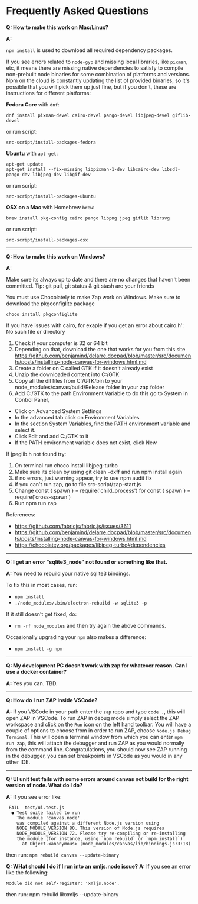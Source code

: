 # Frequently Asked Questions

**Q: How to make this work on Mac/Linux?**

**A:**

`npm install` is used to download all required dependency packages.

If you see errors related to `node-gyp` and missing local libraries, like `pixman`, etc, it means there are missing native dependencies to satisfy to compile non-prebuilt node binaries for some combination of platforms and versions. Npm on the cloud is constantly updating the list of provided binaries, so it's possible that you will pick them up just fine, but if you don't, these are instructions for different platforms:

**Fedora Core** with `dnf`:

```
dnf install pixman-devel cairo-devel pango-devel libjpeg-devel giflib-devel
```

or run script:

```
src-script/install-packages-fedora
```

**Ubuntu** with `apt-get`:

```
apt-get update
apt-get install --fix-missing libpixman-1-dev libcairo-dev libsdl-pango-dev libjpeg-dev libgif-dev
```

or run script:

```
src-script/install-packages-ubuntu
```

**OSX on a Mac** with Homebrew `brew`:

```
brew install pkg-config cairo pango libpng jpeg giflib librsvg
```

or run script:

```
src-script/install-packages-osx
```

---

**Q: How to make this work on Windows?**

**A:**

Make sure its always up to date and there are no changes that haven't been committed. Tip: git pull, git status & git stash are your friends

You must use Chocolately to make Zap work on Windows. Make sure to download the pkgconfiglite package

```
choco install pkgconfiglite
```

If you have issues with cairo, for exaple if you get an error about cairo.h': No such file or directory

1. Check if your computer is 32 or 64 bit
2. Depending on that, download the one that works for you from this site https://github.com/benjamind/delarre.docpad/blob/master/src/documents/posts/installing-node-canvas-for-windows.html.md
3. Create a folder on C called GTK if it doesn't already exist
4. Unzip the downloaded content into C:/GTK
5. Copy all the dll files from C:/GTK/bin to your node_modules/canvas/build/Release folder in your zap folder
6. Add C:/GTK to the path Environment Variable
   to do this go to System in Control Panel,

- Click on Advanced System Settings
- In the advanced tab click on Environment Variables
- In the section System Variables, find the PATH environment variable and select it.
- Click Edit and add C:/GTK to it
- If the PATH environment variable does not exist, click New

If jpeglib.h not found try:

1. On terminal run
   choco install libjpeg-turbo
2. Make sure its clean by using
   git clean -dxff and run npm install again
3. if no errors, just warning appear, try to use
   npm audit fix
4. if you can't run zap, go to file src-script/zap-start.js
5. Change
   const { spawn } = require('child_process')
   for
   const { spawn } = require('cross-spawn')
6. Run npm run zap

References:

- https://github.com/fabricjs/fabric.js/issues/3611
- https://github.com/benjamind/delarre.docpad/blob/master/src/documents/posts/installing-node-canvas-for-windows.html.md
- https://chocolatey.org/packages/libjpeg-turbo#dependencies

---

**Q: I get an error "sqlite3_node" not found or something like that.**

**A:** You need to rebuild your native sqlite3 bindings.

To fix this in most cases, run:

- `npm install`
- `./node_modules/.bin/electron-rebuild -w sqlite3 -p`

If it still doesn't get fixed, do:

- `rm -rf node_modules`
  and then try again the above commands.

Occasionally upgrading your `npm` also makes a difference:

- `npm install -g npm`

---

**Q: My development PC doesn't work with zap for whatever reason. Can I use a docker container?**

**A:** Yes you can. TBD.

---

**Q: How do I run ZAP inside VSCode?**

**A:** If you VSCode in your path enter the `zap` repo and type `code .`, this will open ZAP in VSCode. To run ZAP in debug mode simply select the ZAP workspace and click on the `Run` icon on the left hand toolbar. You will have a couple of options to choose from in order to run ZAP, choose `Node.js Debug Terminal`. This will open a terminal window from which you can enter `npm run zap`, this will attach the debugger and run ZAP as you would normally from the command line. Congratulations, you should now see ZAP running in the debugger, you can set breakpoints in VSCode as you would in any other IDE.

---

**Q: UI unit test fails with some errors around canvas not build for the right version of node. What do I do?**

**A:** If you see error like:

```
 FAIL  test/ui.test.js
  ● Test suite failed to run
    The module 'canvas.node'
    was compiled against a different Node.js version using
    NODE_MODULE_VERSION 80. This version of Node.js requires
    NODE_MODULE_VERSION 72. Please try re-compiling or re-installing
    the module (for instance, using `npm rebuild` or `npm install`).
      at Object.<anonymous> (node_modules/canvas/lib/bindings.js:3:18)
```

then run: `npm rebuild canvas --update-binary`

**Q: WHat should I do if I run into an xmljs.node issue?**
**A:** If you see an error like the following:

```
Module did not self-register: 'xmljs.node'.
```

then run: npm rebuild libxmljs --update-binary
